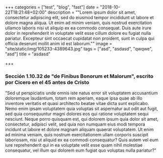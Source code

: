 +++
categories = ["test", "blog", "fast"]
date = "2018-10-22T18:21:48+02:00"
description = "\"Lorem ipsum dolor sit amet, consectetur adipiscing elit, sed do eiusmod tempor incididunt ut labore et dolore magna aliqua. Ut enim ad minim veniam, quis nostrud exercitation ullamco laboris nisi ut aliquip ex ea commodo consequat. Duis aute irure dolor in reprehenderit in voluptate velit esse cillum dolore eu fugiat nulla pariatur. Excepteur sint occaecat cupidatat non proident, sunt in culpa qui officia deserunt mollit anim id est laborum.\""
image = "site/static/img/105233-4389643.jpg"
tags = ["asd", "asdasd", "qwqwe", "asd"]
title = "asdasd"

+++
### Sección 1.10.32 de "de Finibus Bonorum et Malorum", escrito por Cicero en el 45 antes de Cristo

"Sed  ut perspiciatis unde omnis iste natus error sit voluptatem accusantium  doloremque laudantium, totam rem aperiam, eaque ipsa quae ab illo  inventore veritatis et quasi architecto beatae vitae dicta sunt  explicabo. Nemo enim ipsam voluptatem quia voluptas sit aspernatur aut  odit aut fugit, sed quia consequuntur magni dolores eos qui ratione  voluptatem sequi nesciunt. Neque porro quisquam est, qui dolorem ipsum  quia dolor sit amet, consectetur, adipisci velit, sed quia non numquam  eius modi tempora incidunt ut labore et dolore magnam aliquam quaerat  voluptatem. Ut enim ad minima veniam, quis nostrum exercitationem ullam  corporis suscipit laboriosam, nisi ut aliquid ex ea commodi consequatur?  Quis autem vel eum iure reprehenderit qui in ea voluptate velit esse  quam nihil molestiae consequatur, vel illum qui dolorem eum fugiat quo  voluptas nulla pariatur?"